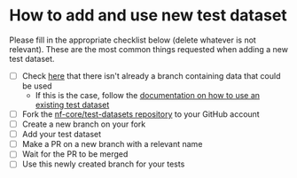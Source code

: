 # How to add and use new test dataset

Please fill in the appropriate checklist below (delete whatever is not relevant). These are the most common things requested when adding a new test dataset.

 - [ ] Check [here](https://github.com/nf-core/test-datasets/branches/all) that there isn't already a branch containing data that could be used
   - If this is the case, follow the [documentation on how to use an existing test dataset](https://github.com/nf-core/test-datasets/blob/master/docs/USE_EXISTING_DATA.md)
 - [ ] Fork the [nf-core/test-datasets repository](https://github.com/nf-core/nf-core/test-datasets) to your GitHub account
 - [ ] Create a new branch on your fork
 - [ ] Add your test dataset
 - [ ] Make a PR on a new branch with a relevant name
 - [ ] Wait for the PR to be merged
 - [ ] Use this newly created branch for your tests
